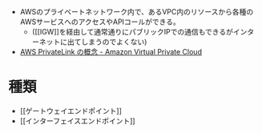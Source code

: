 - AWSのプライベートネットワーク内で、あるVPC内のリソースから各種のAWSサービスへのアクセスやAPIコールができる。
	- ([[IGW]]を経由して通常通りにパブリックIPでの通信もできるがインターネットに出てしまうのでよくない)
- [AWS PrivateLink の概念 - Amazon Virtual Private Cloud](https://docs.aws.amazon.com/ja_jp/vpc/latest/privatelink/concepts.html#concepts-vpc-endpoints)

# 種類
- [[ゲートウェイエンドポイント]]
- [[インターフェイスエンドポイント]]